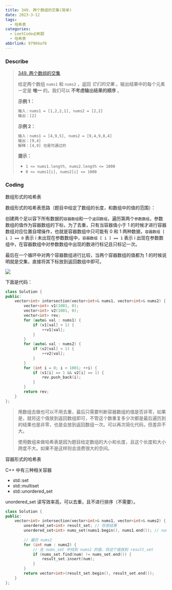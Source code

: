 ```yaml
---
title: 349. 两个数组的交集(简单)
date: 2023-3-12
tags:
  - 哈希表
categories:
  - LeetCode必刷题
  - 哈希表
abbrlink: 97904af0
---
```


### Describe

> [349. 两个数组的交集](https://leetcode.cn/problems/intersection-of-two-arrays/)
>
> 给定两个数组 `nums1` 和 `nums2` ，返回 *它们的交集* 。输出结果中的每个元素一定是 **唯一** 的。我们可以 **不考虑输出结果的顺序** 。
>
> **示例 1：**
>
> ```txt
> 输入：nums1 = [1,2,2,1], nums2 = [2,2]
> 输出：[2]
> ```
>
> **示例 2：**
>
> ```txt
> 输入：nums1 = [4,9,5], nums2 = [9,4,9,8,4]
> 输出：[9,4]
> 解释：[4,9] 也是可通过的
> ```
>
> **提示：**
>
> - `1 <= nums1.length, nums2.length <= 1000`
> - `0 <= nums1[i], nums2[i] <= 1000`
>

### Coding

数组形式的哈希表

数组形式的哈希表思路（题目中给定了数组的长度，和数组中的值的范围）：

创建两个足以容下所有数据的`容器数组`和一个`返回数组`，遍历第两个`参数数组`，参数数组的值作为容器数组的下标，为了去重，只有当容器值小于 1 的时候才进行容器数组对应位置自增操作，也就是容器数组中只可能有 0 和 1 两种数据，`容器数组 [ i ] == 0` 表示 i 未出现在参数数组中，`容器数组 [ i ] == 1` 表示 i 出现在参数数组中，在容器数组中对参数数组中出现的数进行标记且只标记一次。

最后在一个循环中对两个容器数组进行比较，当两个容器数组的值都为 1 的时候说明就是交集，直接将其下标放到返回数组中即可。

![](https://s1.vika.cn/space/2023/03/12/39767fa67939413e8699c09ac076e259)

下面是代码：

```cpp
class Solution {
public:
    vector<int> intersection(vector<int>& nums1, vector<int>& nums2) {
        vector<int> v1(1001, 0);
        vector<int> v2(1001, 0);
        vector<int> rev;
        for (auto& val : nums1) {
            if (v1[val] < 1) {
                ++v1[val];
            }
        }
        for (auto& val : nums2) {
            if (v2[val] < 1) {
                ++v2[val];
            }
        }
        for (int i = 0; i < 1001; ++i) {
            if (v1[i] == 1 && v2[i] == 1) {
                rev.push_back(i);
            }
        }
        return rev;
    }
};
```

> 用数组去做也可以不用去重，最后只需要判断容器数组的值是否非零，如果是，就将这个值放到返回数组即可，不管这个数重复多少次都是最后遍历到的结果也是非零，也是会放到返回数组一次。可以再次简化代码，但差异不大。
>
> 使用数组来做哈希表是因为题目给定数组的大小和长度，且这个长度和大小跨度不大。如果不是这样则会浪费很大的空间。

容器形式的哈希表

C++ 中有三种相关容器

- std::set
- std::multiset
- std::unordered_set

unordered_set 读写效率高，可以去重，且不进行排序（不需要）。

```cpp
class Solution {
public:
    vector<int> intersection(vector<int>& nums1, vector<int>& nums2) {
        unordered_set<int> result_set; // 存放结果
        unordered_set<int> nums_set(nums1.begin(), nums1.end()); // nums1 去重
        
        // 遍历 nums2
        for (int num : nums2) {
            // 在 nums_set 中找到 nums2 的值，将这个值放到 result_set
            if (nums_set.find(num) != nums_set.end()) {
                result_set.insert(num);
            }
        }
        return vector<int>(result_set.begin(), result_set.end());
    }
};
```

